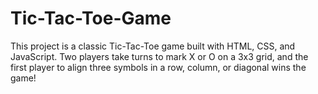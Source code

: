 # Tic-Tac-Toe-Game
This project is a classic Tic-Tac-Toe game built with HTML, CSS, and JavaScript. Two players take turns to mark X or O on a 3x3 grid, and the first player to align three symbols in a row, column, or diagonal wins the game!
